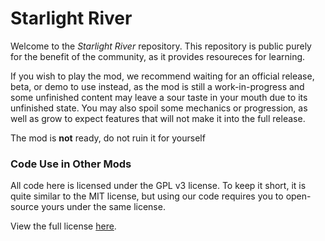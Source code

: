 # Starlight River
Welcome to the _Starlight River_ repository. This repository is public purely for the benefit of the community, as it provides resoureces for learning.

If you wish to play the mod, we recommend waiting for an official release, beta, or demo to use instead, as the mod is still a work-in-progress and some unfinished content may leave a sour taste in your mouth due to its unfinished state. You may also spoil some mechanics or progression, as well as grow to expect features that will not make it into the full release.

The mod is **not** ready, do not ruin it for yourself

### Code Use in Other Mods
All code here is licensed under the GPL v3 license. To keep it short, it is quite similar to the MIT license, but using our code requires you to open-source yours under the same license.

View the full license [here](LICENSE.txt).
